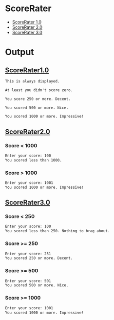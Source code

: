 # ScoreRater
- [ScoreRater 1.0](ScoreRater1.0/)
- [ScoreRater 2.0](ScoreRater2.0/)
- [ScoreRater 3.0](ScoreRater3.0/)

# Output

## [ScoreRater1.0](ScoreRater1.0/)
```txt
This is always displayed.

At least you didn't score zero.

You score 250 or more. Decent.

You scored 500 or more. Nice.

You scored 1000 or more. Impressive!
```

## [ScoreRater2.0](ScoreRater2.0/)

### Score < 1000
```txt
Enter your score: 100
You scored less than 1000.
```

### Score > 1000
```txt
Enter your score: 1001
You scored 1000 or more. Impressive!
```

## [ScoreRater3.0](ScoreRater3.0/)

### Score < 250
```txt
Enter your score: 100
You scored less than 250. Nothing to brag about.
```

### Score >= 250
```txt
Enter your score: 251
You scored 250 or more. Decent.
```

### Score >= 500
```txt
Enter your score: 501
You scored 500 or more. Nice.
```

### Score >= 1000
```txt
Enter your score: 1001
You scored 1000 or more. Impressive!
```
